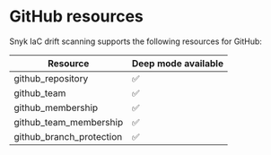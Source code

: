 # GitHub resources

Snyk IaC drift scanning supports the following resources for GitHub:

| **Resource**               | **Deep mode available** |
| -------------------------- | ----------------------- |
| github\_repository         | ✅                       |
| github\_team               | ✅                       |
| github\_membership         | ✅                       |
| github\_team\_membership   | ✅                       |
| github\_branch\_protection | ✅                       |
